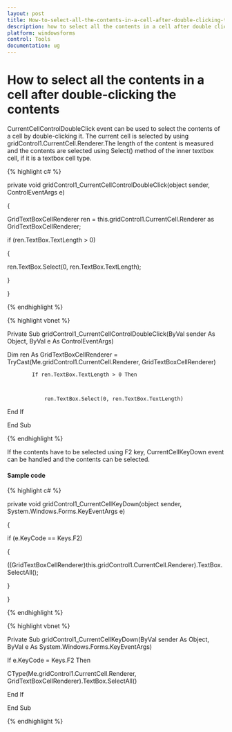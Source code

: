 ```yaml
---
layout: post
title: How-to-select-all-the-contents-in-a-cell-after-double-clicking-the-contents
description: how to select all the contents in a cell after double clicking the contents
platform: windowsforms
control: Tools
documentation: ug
---
```


# How to select all the contents in a cell after double-clicking the contents

CurrentCellControlDoubleClick event can be used to select the contents of a cell by double-clicking it. The current cell is selected by using gridControl1.CurrentCell.Renderer.The length of the content is measured and the contents are selected using Select() method of the inner textbox cell, if it is a textbox cell type.

{% highlight c# %}



private void gridControl1_CurrentCellControlDoubleClick(object sender, ControlEventArgs e)

 {



GridTextBoxCellRenderer ren = this.gridControl1.CurrentCell.Renderer as GridTextBoxCellRenderer;



if (ren.TextBox.TextLength > 0)

{



ren.TextBox.Select(0, ren.TextBox.TextLength);



}

  }


{% endhighlight %}

{% highlight vbnet %}



Private Sub gridControl1_CurrentCellControlDoubleClick(ByVal sender As Object, ByVal e As ControlEventArgs)



Dim ren As GridTextBoxCellRenderer = TryCast(Me.gridControl1.CurrentCell.Renderer, GridTextBoxCellRenderer)



            If ren.TextBox.TextLength > 0 Then



                ren.TextBox.Select(0, ren.TextBox.TextLength)



 End If

End Sub


{% endhighlight %}

If the contents have to be selected using F2 key, CurrentCellKeyDown event can be handled and the contents can be selected.

#### Sample code

{% highlight c# %}

private void gridControl1_CurrentCellKeyDown(object sender, System.Windows.Forms.KeyEventArgs e)



{

  if (e.KeyCode == Keys.F2)

{

((GridTextBoxCellRenderer)this.gridControl1.CurrentCell.Renderer).TextBox.SelectAll();

}



}

{% endhighlight %}

{% highlight vbnet %}



Private Sub gridControl1_CurrentCellKeyDown(ByVal sender As Object, ByVal e As System.Windows.Forms.KeyEventArgs)



 If e.KeyCode = Keys.F2 Then



 CType(Me.gridControl1.CurrentCell.Renderer,    GridTextBoxCellRenderer).TextBox.SelectAll()



 End If



End Sub



{% endhighlight %}
